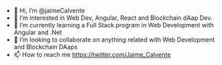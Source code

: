- 👋 Hi, I’m @jaimeCalvente
- 👀 I’m interested in Web Dev, Angular, React and Blockchain dAap Dev.
- 🌱 I’m currently learning a Full Stack program in Web Development with Angular and .Net
- 💞️ I’m looking to collaborate on anything related with Web Development and Blockchain DAaps
- 📫 How to reach me https://twitter.com/Jaime_Calvente

<!---
jaimeCalvente/jaimeCalvente is a ✨ special ✨ repository because its `README.md` (this file) appears on your GitHub profile.
You can click the Preview link to take a look at your changes.
--->
